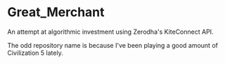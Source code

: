 # Great_Merchant
An attempt at algorithmic investment using Zerodha's KiteConnect API.

The odd repository name is because I've been playing a good amount of Civilization 5 lately.

